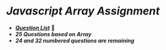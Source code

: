 # _Javascript Array Assignment_
- **_[Question List](https://docs.google.com/document/d/1qMkflj5wUJi4nAsh7j13qsKAThBAg-E3ZarEGgHzDl8/)_** 🔗
- **_25 Questions based on Array_**
- **_24 and 32 numbered questions are remaining_**
